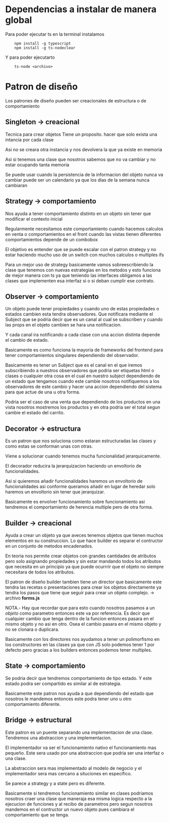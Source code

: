 # Dependencias a instalar de manera global
Para poder ejecutar ts en la terminal instalamos
```
    npm install -g typescript
    npm install -g ts-nodeclear
```
Y para poder ejecutarto
```
    ts-node <archivo>
```

# Patron de diseño

Los patrones de diseño pueden ser creacionales de estructura o de comportamiento

## Singleton -> creacional
Tecnica para crear objetos
Tiene un proposito. hacer que solo exista una intancia por cada clase

Asi no se creara otra instancia y nos devolvera la que ya existe en memoria

Asi si tenemos una clase que nosotros sabemos que no va cambiar y no estar ocupando tanta memoria

Se puede usar cuando la persistencia de la informacion del objeto nunca va cambiar puede ser un calendario ya que los dias de la semana nunca cambiaran

## Strategy -> comportamiento

Nos ayuda a tener comportamiento distinto en un objeto sin tener que modificar el contexto inicial

Regularmente necesitamos este comportamiento cuando hacemos calculos en venta o comportamientos en el front cuando las vistas tienen diferentes comportamientos depende de un combobox

El objetivo es entender que se puede escalar con el patron strategy y no estar haciendo mucho uso de un switch con muchos calculos o multiples ifs

Para un mejor uso de strategy basicamente vamos sobreescribiendo la clase que tenemos con nuevas estrategias en los metodos y esto funciona de mejor manera con ts ya que teniendo las interfaces obligamos a las clases que implementen esa interfaz si o si deban cumplir ese contrato.

## Observer -> comportamiento

Un objeto puede tener propiedades y cuando uno de estas propiedades o estados cambien esta tendra observadores. Que notificara mediante el Subject que se podria decir que es un canal al cual se subscriben y cuando las props en el objeto cambien se hara una notificacion.

Y cada canal ira notificando a cada clase con una accion distinta depende el cambio de estado.

Basicamente es como funciona la mayoria de frameworks del frontend para tener comportamientos singulares dependiendo del observador.

Basicamente es tener un Subject que es el canal en el que iremos subscribiendo a nuestros observadores que podria ser etiquetas html o clases o cualquier otra cosa en el cual en nuestro subject dependiendo de un estado que tengamos cuando este cambie nosotros notifiquemos a los observadores de este cambio y hacer una accion dependiendo del sistema para que actue de una u otra forma.

Podria ser el caso de una venta que dependiendo de los productos en una vista nosotros mostremos los productos y en otra podria ser el total segun cambie el estado del carrito.

## Decorator -> estructura

Es un patron que nos soluciona como estaran estructuradas las clases y como estas se conforman unas con otras.

Viene a solucionar cuando tenemos mucha funcionalidad jerarquicamente.

El decorador reducira la jerarquizacion haciendo un envoltorio de funcionalidades.

Asi si quieremos añadir funcionalidades haremos un envoltorio de funcionalidades asi conforme queramos añadir en lugar de heredar solo haremos un envoltorio sin tener que jerarquizar.

Basicamente es envolver funcionamiento sobre funcionamiento asi tendremos el comportamiento de herencia multiple pero de otra forma.

## Builder -> creacional

Ayuda a crear un objeto ya que aveces tenemos objetos que tienen muchos elementos en su construccion. Lo que hace builder es separar el contructor en un conjunto de metodos encadenados.

En teoria nos permite crear objetos con grandes cantidades de atributos pero solo asignando propiedades y sin estar mandando todos los atributos que necesita en un principio ya que puede ocurrrir que el objeto no siempre necesitara de todos los atributos.

El patron de diseño builder tambien tiene un director que basicamente este tendra las recetas o presentaciones para crear los objetos directamente ya tendra los pasos que tiene que seguir para crear un objeto complejo. -> archivo **forms.js**

NOTA.- Hay que recordar que para esto cuando nosotros pasamos a un *objeto* como parametro entonces este va por referencia. Es decir que cualquier cambio que tenga dentro de la funcion entonces pasara en el mismo objeto y no asi en otro. Osea el cambio pasara en el mismo objeto y no se clonara o duplicara.

Basicamente con los directores nos ayudamos a tener un polimorfismo en los constructores en las clases ya que con JS solo podemos tener 1 por defecto pero gracias a los builders entonces podemos tener multiples.

## State -> comportamiento

Se podria decir que tendremos comportamiento de tipo estado. Y este estado podra ser compartido es similar al de estrategia.

Basicamente este patron nos ayuda a que dependiendo del estado que nosotros le mandemos entonces este podra tener uno u otro comportamiento diferente.

## Bridge -> estructural 

Este patron es un puente separando una implementacion de una clase. Tendremos una abstraccion y una implementacion.

El implementador va ser el funcionamiento nativo el funcionamiento mas pequeño. Este sera usado por una abstraccion que podria ser una interfaz o una clase.

La abstraccion sera mas implementado al modelo de negocio y el implementador sera mas cercano a situciones en especifico. 

Se parece a strategy y a state pero es diferente.

Basicamente si tendremos funcionamiento similar en clases podriamos nosotros craer una clase que maneraja esa misma logica respecto a la ejecucion de funciones y al recibo de parametros pero segun nosotros mandemos en el contructor un nuevo objeto pues cambiara el comportamiento que se tenga.


















